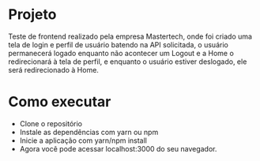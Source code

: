# Projeto

Teste de frontend realizado pela empresa Mastertech, onde foi criado uma tela de login e perfil de usuário batendo na API solicitada, o usuário permanecerá logado enquanto não acontecer um Logout e a Home o redirecionará à tela de perfil, e enquanto o usuário estiver deslogado, ele será redirecionado à Home.

# Como executar

- Clone o repositório
- Instale as dependências com yarn ou npm
- Inicie a aplicação com yarn/npm install
- Agora você pode acessar localhost:3000 do seu navegador.
